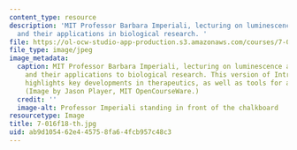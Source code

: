 ```yaml
---
content_type: resource
description: 'MIT Professor Barbara Imperiali, lecturing on luminescence and fluorescence
  and their applications in biological research. '
file: https://ol-ocw-studio-app-production.s3.amazonaws.com/courses/7-016-introductory-biology-fall-2018/ab9d105462e445758fa64fcb957c48c3_7-016f18-th.jpg
file_type: image/jpeg
image_metadata:
  caption: MIT Professor Barbara Imperiali, lecturing on luminescence and fluorescence
    and their applications to biological research. This version of Introductory Biology
    highlights key developments in therapeutics, as well as tools for advancing research.
    (Image by Jason Player, MIT OpenCourseWare.)
  credit: ''
  image-alt: Professor Imperiali standing in front of the chalkboard
resourcetype: Image
title: 7-016f18-th.jpg
uid: ab9d1054-62e4-4575-8fa6-4fcb957c48c3
---
```

